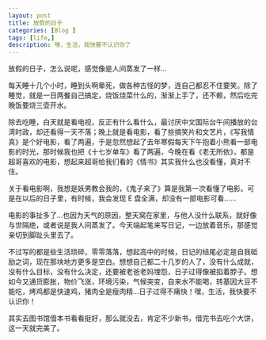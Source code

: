 ```yaml
---
layout: post
title: 放假的日子
categories: [Blog ]
tags: [life,]
description: 嘿，生活，我快要不认识你了
---
```




放假的日子，怎么说呢，感觉像是人间蒸发了一样…

每天睡十几个小时，睡到头啊晕死，做各种古怪的梦，连自己都忍不住要笑。除了睡觉，就是一日两餐自己搞定，烧饭烧菜什么的，渐渐上手了，还不赖，然后吃完晚饭要烧三壶开水。

除去吃睡，白天就是看电视，反正有什么看什么，最讨厌中文国际台午间播放的台湾时政，却还看得一天不落；晚上就是看电影，看了些搞笑片和文艺片，《写我情真》是个好电影，看了两遍，于是忽然想起了去年寒假每天下午抱着小熊看一部电影的时光，那时候我也把《十七岁单车》看了两遍，今晚在看《老无所依》，都是超哥喜欢的电影，想起来超哥给我们看的《情书》其实我什么也没看懂，真对不住。

关于看电影啊，我想是妖男教会我的，《鬼子来了》算是我第一次看懂了电影。可是在以后的日子里，有时候，我会发现 E 盘全满，却没有一部电影可看……

电影的事扯多了…也因为天气的原因，整天窝在家里，与他人没什么联系，就好像与世隔绝，或者说是我人间蒸发了。今天端起笔来写日记，一边放着音乐，那感觉亲切到脚趾头里去了。

不过写的都是些生活琐碎，零零落落，想起高中的时候，日记的结尾必定是自我砥励之词，现在那块地方更多是空白。想想自己都二十几岁的人了，没有什么成就，没有什么目标，没有什么决定，还要被老爸老妈埋怨，日子过得像被掐着脖子。想如今又通货膨胀，物价飞涨，环境污染，气候突变，自来水不能喝，转基因大豆不能吃，烤鸡都是快速鸡，猪肉全是瘦肉精…日子过得不痛快！嘿，生活，我快要不认识你！

其实去图书馆借本书看看挺好，那么就没去，肯定不少新书，借完书去吃个大饼，这一天就完美了。